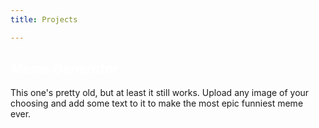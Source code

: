 ```yaml
---
title: Projects 

---
```


<h2>
<a href='https://amandaernar.github.io/MemeGenerator' target='_blank' style='text-decoration: none; color: white; font-style: italic;'>Meme Generator</a>
</h2>

This one's pretty old, but at least it still works. Upload any image of your choosing and add some text to it to make the most epic funniest meme ever.

